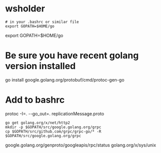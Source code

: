 # wsholder
```
# in your .bashrc or similar file
export GOPATH=$HOME/go
```
export GOPATH=$HOME/go
# Be sure you have recent golang version installed

go install google.golang.org/protobuf/cmd/protoc-gen-go


# Add to bashrc
protoc -I=. --go_out=. replicationMessage.proto



```
go get golang.org/x/net/http2
mkdir -p $GOPATH/src/google.golang.org/grpc
cp $GOPATH/src/github.com/grpc/grpc-go/* -R $GOPATH/src/google.golang.org/grpc
```
google.golang.org/genproto/googleapis/rpc/status
golang.org/x/sys/unix
